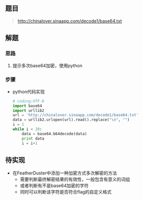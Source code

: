 ## 题目

> http://chinalover.sinaapp.com/decode1/base64.txt

## 解题

### 思路

1. 提示多次base64加密，使用python

### 步骤

- python代码实现

  ```python
  # coding:UTF-8
  import base64
  import urllib2
  url = 'http://chinalover.sinaapp.com/decode1/base64.txt'
  data = urllib2.urlopen(url).read().replace("\n", "")
  i = 1
  while i < 20:
      data = base64.b64decode(data)
      print data
      i = i+1
  ```

  

## 待实现

- 在FeatherDuster中添加一种加密方式多次解密的方法
  - 需要判断最终解密结果的有效性，一般包含有意义的词组
  - 或者判断有不是base64加密的字符
  - 同时可以判断该字符是否符合flag的自定义格式